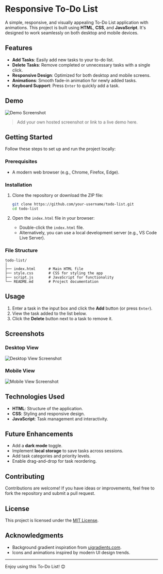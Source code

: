 
# Responsive To-Do List

A simple, responsive, and visually appealing To-Do List application with animations. This project is built using **HTML**, **CSS**, and **JavaScript**. It's designed to work seamlessly on both desktop and mobile devices.

## Features

- **Add Tasks**: Easily add new tasks to your to-do list.
- **Delete Tasks**: Remove completed or unnecessary tasks with a single click.
- **Responsive Design**: Optimized for both desktop and mobile screens.
- **Animations**: Smooth fade-in animation for newly added tasks.
- **Keyboard Support**: Press `Enter` to quickly add a task.

## Demo

![Demo Screenshot](https://via.placeholder.com/800x400?text=Demo+Screenshot)

> Add your own hosted screenshot or link to a live demo here.

## Getting Started

Follow these steps to set up and run the project locally:

### Prerequisites

- A modern web browser (e.g., Chrome, Firefox, Edge).

### Installation

1. Clone the repository or download the ZIP file:
   ```bash
   git clone https://github.com/your-username/todo-list.git
   cd todo-list
   ```

2. Open the `index.html` file in your browser:
   - Double-click the `index.html` file.
   - Alternatively, you can use a local development server (e.g., VS Code Live Server).

### File Structure

```
todo-list/
│
├── index.html      # Main HTML file
├── style.css       # CSS for styling the app
├── script.js       # JavaScript for functionality
└── README.md       # Project documentation
```

## Usage

1. Enter a task in the input box and click the **Add** button (or press `Enter`).
2. View the task added to the list below.
3. Click the **Delete** button next to a task to remove it.

## Screenshots

### Desktop View
![Desktop View Screenshot](https://via.placeholder.com/800x400?text=Desktop+View)

### Mobile View
![Mobile View Screenshot](https://via.placeholder.com/400x800?text=Mobile+View)

## Technologies Used

- **HTML**: Structure of the application.
- **CSS**: Styling and responsive design.
- **JavaScript**: Task management and interactivity.

## Future Enhancements

- Add a **dark mode** toggle.
- Implement **local storage** to save tasks across sessions.
- Add task categories and priority levels.
- Enable drag-and-drop for task reordering.

## Contributing

Contributions are welcome! If you have ideas or improvements, feel free to fork the repository and submit a pull request.

## License

This project is licensed under the [MIT License](LICENSE).

## Acknowledgments

- Background gradient inspiration from [uigradients.com](https://uigradients.com/).
- Icons and animations inspired by modern UI design trends.

---

Enjoy using this To-Do List! 😊
